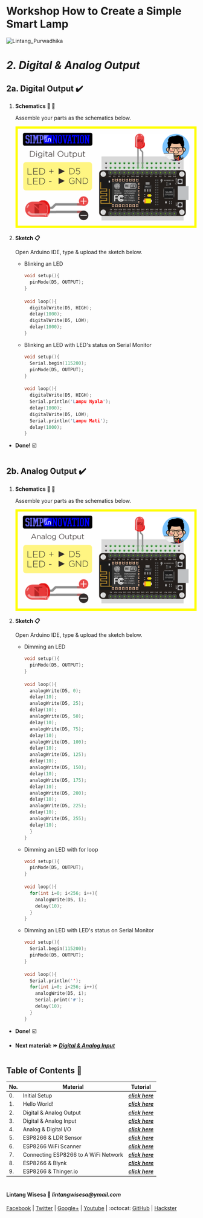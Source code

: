 # **Workshop How to Create a Simple Smart Lamp**

![Lintang_Purwadhika](https://static.wixstatic.com/media/2e6af2_f69a4271c3534ae1869a7ed63e278b2b~mv2.png/v1/fill/w_246,h_39,al_c,usm_0.66_1.00_0.01/2e6af2_f69a4271c3534ae1869a7ed63e278b2b~mv2.png)

# *__2. Digital & Analog Output__*

## **2a. Digital Output :heavy_check_mark:**

  1. **Schematics :wrench: :hammer:**
      
      Assemble your parts as the schematics below.
      
      ![Digital_Output](https://raw.githubusercontent.com/LintangWisesa/LSTP-Workshop-IoT-ESP8266/master/2_Digital_Analog_Output/2_Digital_Out.png)

  2. **Sketch :clipboard:**
      
      Open Arduino IDE, type & upload the sketch below.

      - Blinking an LED

        ```c++
        void setup(){
          pinMode(D5, OUTPUT);
        }

        void loop(){
          digitalWrite(D5, HIGH);
          delay(1000);
          digitalWrite(D5, LOW);
          delay(1000);  
        }
        ```

      - Blinking an LED with LED's status on Serial Monitor

        ```c++
        void setup(){
          Serial.begin(115200);
          pinMode(D5, OUTPUT);
        }

        void loop(){
          digitalWrite(D5, HIGH);
          Serial.println('Lampu Nyala');
          delay(1000);
          digitalWrite(D5, LOW);
          Serial.println('Lampu Mati');
          delay(1000);  
        }
        ```

  - __Done!__ :ballot_box_with_check:

#

## **2b. Analog Output :heavy_check_mark:**

  1. **Schematics :wrench: :hammer:**

      Assemble your parts as the schematics below.

      ![Analog_Output](https://raw.githubusercontent.com/LintangWisesa/LSTP-Workshop-IoT-ESP8266/master/2_Digital_Analog_Output/2_Analog_Out.png)

  2. **Sketch :clipboard:**
      
      Open Arduino IDE, type & upload the sketch below.

      - Dimming an LED

        ```c++
        void setup(){
          pinMode(D5, OUTPUT);
        }

        void loop(){
          analogWrite(D5, 0);
          delay(10);
          analogWrite(D5, 25);
          delay(10);
          analogWrite(D5, 50);
          delay(10);
          analogWrite(D5, 75);
          delay(10);
          analogWrite(D5, 100);
          delay(10);
          analogWrite(D5, 125);
          delay(10);
          analogWrite(D5, 150);
          delay(10);
          analogWrite(D5, 175);
          delay(10);
          analogWrite(D5, 200);
          delay(10);
          analogWrite(D5, 225);
          delay(10);
          analogWrite(D5, 255);
          delay(10);
          }
        }
        ```

      - Dimming an LED with for loop

        ```c++
        void setup(){
          pinMode(D5, OUTPUT);
        }

        void loop(){
          for(int i=0; i<256; i++){
            analogWrite(D5, i);
            delay(10);
          }
        }
        ```
      
      - Dimming an LED with LED's status on Serial Monitor

        ```c++
        void setup(){
          Serial.begin(115200);
          pinMode(D5, OUTPUT);
        }

        void loop(){
          Serial.println('');
          for(int i=0; i<256; i++){
            analogWrite(D5, i);
            Serial.print('#');
            delay(10);
          }
        }
        ```

  - __Done!__ :ballot_box_with_check:

  - __Next material: :fast_forward: *[Digital & Analog Input](https://github.com/LintangWisesa/LSTP-Workshop-IoT-ESP8266/tree/master/3_Digital_Analog_Input)*__ 

#

## **Table of Contents :memo:**

  No.|Material|Tutorial
  -----|-----|-----
  0.|Initial Setup|*__[click here](https://github.com/LintangWisesa/LSTP-Workshop-IoT-ESP8266/tree/master/0_Setup)__*
  1.|Hello World!|_**[click here](https://github.com/LintangWisesa/LSTP-Workshop-IoT-ESP8266/tree/master/1_Hello_World)**_
  2.|Digital & Analog Output|_**[click here](https://github.com/LintangWisesa/LSTP-Workshop-IoT-ESP8266/tree/master/2_Digital_Analog_Output)**_
  3.|Digital & Analog Input|_**[click here](https://github.com/LintangWisesa/LSTP-Workshop-IoT-ESP8266/tree/master/3_Digital_Analog_Input)**_
  4.|Analog & Digital I/O|_**[click here](https://github.com/LintangWisesa/LSTP-Workshop-IoT-ESP8266/tree/master/4_Digital_Analog_Input_Output)**_
  5.|ESP8266 & LDR Sensor|_**[click here](https://github.com/LintangWisesa/LSTP-Workshop-IoT-ESP8266/tree/master/5_ESP8266_LDR)**_
  6.|ESP8266 WiFi Scanner|_**[click here](https://github.com/LintangWisesa/LSTP-Workshop-IoT-ESP8266/tree/master/6_ESP8266_WiFi_Scanner)**_
  7.|Connecting ESP8266 to A WiFi Network|_**[click here](https://github.com/LintangWisesa/LSTP-Workshop-IoT-ESP8266/tree/master/7_Connect_to_A_WiFi)**_
  8.|ESP8266 & Blynk|_**[click here](https://github.com/LintangWisesa/LSTP-Workshop-IoT-ESP8266/tree/master/8_ESP8266_Blynk)**_
  9.|ESP8266 & Thinger.io|_**[click here](https://github.com/LintangWisesa/LSTP-Workshop-IoT-ESP8266/tree/master/9_ESP8266_Thinger)**_

#

#### Lintang Wisesa :love_letter: _lintangwisesa@ymail.com_

[Facebook](https://www.facebook.com/lintangbagus) | 
[Twitter](https://twitter.com/Lintang_Wisesa) |
[Google+](https://plus.google.com/u/0/+LintangWisesa1) |
[Youtube](https://www.youtube.com/user/lintangbagus) | 
:octocat: [GitHub](https://github.com/LintangWisesa) |
[Hackster](https://www.hackster.io/lintangwisesa)
